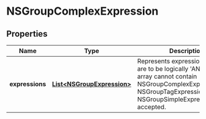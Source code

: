 # NSGroupComplexExpression

## Properties
Name | Type | Description | Notes
------------ | ------------- | ------------- | -------------
**expressions** | [**List&lt;NSGroupExpression&gt;**](NSGroupExpression.md) | Represents expressions which are to be logically &#x27;AND&#x27;ed.The array cannot contain NSGroupComplexExpression.Only NSGroupTagExpression and NSGroupSimpleExpressions are accepted.  | 
